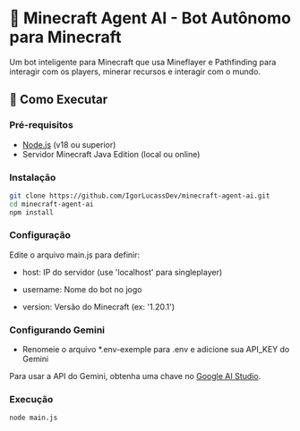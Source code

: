 # 🤖 Minecraft Agent AI - Bot Autônomo para Minecraft

Um bot inteligente para Minecraft que usa Mineflayer e Pathfinding para interagir com os players, minerar recursos e interagir com o mundo.

## 🚀 Como Executar

### Pré-requisitos
- [Node.js](https://nodejs.org/) (v18 ou superior)
- Servidor Minecraft Java Edition (local ou online)

### Instalação
```bash
git clone https://github.com/IgorLucassDev/minecraft-agent-ai.git
cd minecraft-agent-ai
npm install
```

### Configuração
Edite o arquivo main.js para definir:

* host: IP do servidor (use 'localhost' para singleplayer)

* username: Nome do bot no jogo

* version: Versão do Minecraft (ex: '1.20.1')

### Configurando Gemini

* Renomeie o arquivo *.env-exemple para .env e adicione sua API_KEY do Gemini

Para usar a API do Gemini, obtenha uma chave no [Google AI Studio](https://ai.google.dev/gemini-api/docs/api-key).

### Execução
```bash
node main.js
```

